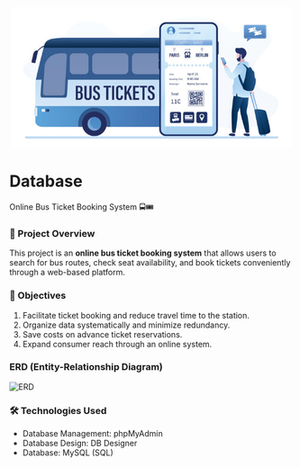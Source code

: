 <div id="header" align="center">
 <img src="https://github.com/paweenachodpaseart/Database/blob/main/Bus%20Tickets.jpg?raw=true"width="500"/>
</div>

# Database
Online Bus Ticket Booking System 🚍🎟️

### 📌 Project Overview  
This project is an **online bus ticket booking system** that allows users to search for bus routes, check seat availability, and book tickets conveniently through a web-based platform.

### 🎯 Objectives
1. Facilitate ticket booking and reduce travel time to the station.
2. Organize data systematically and minimize redundancy.
3. Save costs on advance ticket reservations.
4. Expand consumer reach through an online system.

### ERD (Entity-Relationship Diagram)


![ERD](https://github.com/user-attachments/assets/54b71af4-0177-4519-883b-eb39621271a4)

### 🛠️ Technologies Used
- Database Management: phpMyAdmin
- Database Design: DB Designer
- Database: MySQL (SQL)
